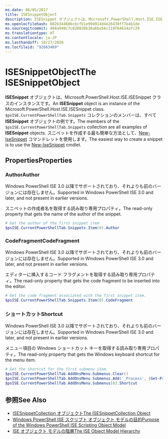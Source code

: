 ```yaml
---
ms.date: 06/05/2017
title: ISESnippetObject
description: ISESnippet オブジェクトは、Microsoft.PowerShell.Host.ISE.ISESnippet クラスのインスタンスです。
ms.openlocfilehash: 602b344686cbcfb1e994914d4e26438ff7e4b1de
ms.sourcegitcommit: 488a940c7c828820b36a6ba56c119f64614afc29
ms.translationtype: HT
ms.contentlocale: ja-JP
ms.lasthandoff: 10/27/2020
ms.locfileid: "92663409"
---
```

# <a name="the-isesnippetobject"></a><span data-ttu-id="cce09-103">ISESnippetObject</span><span class="sxs-lookup"><span data-stu-id="cce09-103">The ISESnippetObject</span></span>

<span data-ttu-id="cce09-104">**ISESnippet** オブジェクトは、Microsoft.PowerShell.Host.ISE.ISESnippet クラスのインスタンスです。</span><span class="sxs-lookup"><span data-stu-id="cce09-104">An **ISESnippet** object is an instance of the Microsoft.PowerShell.Host.ISE.ISESnippet class.</span></span> <span data-ttu-id="cce09-105">`$psISE.CurrentPowerShellTab.Snippets` コレクションのメンバーは、すべて **ISESnippet** オブジェクトの例です。</span><span class="sxs-lookup"><span data-stu-id="cce09-105">The members of the `$psISE.CurrentPowerShellTab.Snippets` collection are all examples of **ISESnippet** objects.</span></span> <span data-ttu-id="cce09-106">スニペットを作成する最も簡単な方法として、[New-IseSnippet](/powershell/module/ISE/New-IseSnippet) コマンドレットを使用します。</span><span class="sxs-lookup"><span data-stu-id="cce09-106">The easiest way to create a snippet is to use the [New-IseSnippet](/powershell/module/ISE/New-IseSnippet) cmdlet.</span></span>

## <a name="properties"></a><span data-ttu-id="cce09-107">Properties</span><span class="sxs-lookup"><span data-stu-id="cce09-107">Properties</span></span>

### <a name="author"></a><span data-ttu-id="cce09-108">Author</span><span class="sxs-lookup"><span data-stu-id="cce09-108">Author</span></span>

<span data-ttu-id="cce09-109">Windows PowerShell ISE 3.0 以降でサポートされており、それよりも前のバージョンには存在しません。</span><span class="sxs-lookup"><span data-stu-id="cce09-109">Supported in Windows PowerShell ISE 3.0 and later, and not present in earlier versions.</span></span>

<span data-ttu-id="cce09-110">スニペットの作成者名を取得する読み取り専用プロパティ。</span><span class="sxs-lookup"><span data-stu-id="cce09-110">The read-only property that gets the name of the author of the snippet.</span></span>

```powershell
# Get the author of the first snippet item
$psISE.CurrentPowerShellTab.Snippets.Item(0).Author
```

### <a name="codefragment"></a><span data-ttu-id="cce09-111">CodeFragment</span><span class="sxs-lookup"><span data-stu-id="cce09-111">CodeFragment</span></span>

<span data-ttu-id="cce09-112">Windows PowerShell ISE 3.0 以降でサポートされており、それよりも前のバージョンには存在しません。</span><span class="sxs-lookup"><span data-stu-id="cce09-112">Supported in Windows PowerShell ISE 3.0 and later, and not present in earlier versions.</span></span>

<span data-ttu-id="cce09-113">エディターに挿入するコード フラグメントを取得する読み取り専用プロパティ。</span><span class="sxs-lookup"><span data-stu-id="cce09-113">The read-only property that gets the code fragment to be inserted into the editor.</span></span>

```powershell
# Get the code fragment associated with the first snippet item.
$psISE.CurrentPowerShellTab.Snippets.Item(0).CodeFragment
```

### <a name="shortcut"></a><span data-ttu-id="cce09-114">ショートカット</span><span class="sxs-lookup"><span data-stu-id="cce09-114">Shortcut</span></span>

<span data-ttu-id="cce09-115">Windows PowerShell ISE 3.0 以降でサポートされており、それよりも前のバージョンには存在しません。</span><span class="sxs-lookup"><span data-stu-id="cce09-115">Supported in Windows PowerShell ISE 3.0 and later, and not present in earlier versions.</span></span>

<span data-ttu-id="cce09-116">メニュー項目の Windows ショートカット キーを取得する読み取り専用プロパティ。</span><span class="sxs-lookup"><span data-stu-id="cce09-116">The read-only property that gets the Windows keyboard shortcut for the menu item.</span></span>

```powershell
# Get the shortcut for the first submenu item.
$psISE.CurrentPowerShellTab.AddOnsMenu.Submenus.Clear()
$psISE.CurrentPowerShellTab.AddOnsMenu.Submenus.Add('_Process', {Get-Process}, 'Alt+P')
$psISE.CurrentPowerShellTab.AddOnsMenu.Submenus[0].Shortcut
```

## <a name="see-also"></a><span data-ttu-id="cce09-117">参照</span><span class="sxs-lookup"><span data-stu-id="cce09-117">See Also</span></span>

- [<span data-ttu-id="cce09-118">ISESnippetCollection オブジェクト</span><span class="sxs-lookup"><span data-stu-id="cce09-118">The ISESnippetCollection Object</span></span>](The-ISESnippetCollection-Object.md)
- [<span data-ttu-id="cce09-119">Windows PowerShell ISE スクリプト オブジェクト モデルの目的</span><span class="sxs-lookup"><span data-stu-id="cce09-119">Purpose of the Windows PowerShell ISE Scripting Object Model</span></span>](purpose-of-the-windows-powershell-ise-scripting-object-model.md)
- [<span data-ttu-id="cce09-120">ISE オブジェクト モデルの階層</span><span class="sxs-lookup"><span data-stu-id="cce09-120">The ISE Object Model Hierarchy</span></span>](The-ISE-Object-Model-Hierarchy.md)
